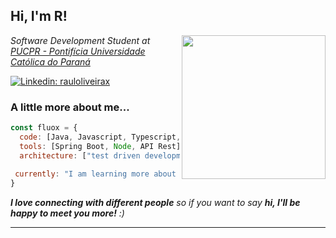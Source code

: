 <h2> Hi, I'm R! </h2>
<img align='right' src="https://static.wikia.nocookie.net/sel/images/c/c6/Oldnavi.jpg/revision/latest?cb=20100625220911" width="230">
<p><em>Software Development Student at <a href="https://www.pucpr.br/">PUCPR - Pontifícia Universidade Católica do Paraná</a>
</em></p>


[![Linkedin: rauloliveirax](https://img.shields.io/badge/-rauloliveirax-blue?style=flat-square&logo=Linkedin&logoColor=white&link=https://www.linkedin.com/in/rauloliveirax/)](https://www.linkedin.com/in/rauloliveirax/)



###  A little more about me...  

```javascript
const fluox = {
  code: [Java, Javascript, Typescript, HTML, CSS, Python],
  tools: [Spring Boot, Node, API Rest],
  architecture: ["test driven development", "event-driven", "design system pattern"],
  
 currently: "I am learning more about frameworks, focused on Spring Boot"
}
```

 <em><b>I love connecting with different people</b> so if you want to say <b>hi, I'll be happy to meet you more!</b> :)</em>

---
